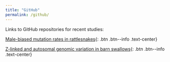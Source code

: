 ```yaml
---
title: "GitHub"
permalink: /github/
---
```


Links to GitHub repositories for recent studies:

[Male-biased mutation rates in rattlesnakes](https://github.com/drewschield/male-biased_mutation_crotalus){: .btn .btn--info .text-center}

[Z-linked and autosomal genomic variation in barn swallows](https://github.com/drewschield/Z-chromosome_analysis_hirundo){: .btn .btn--info .text-center}
